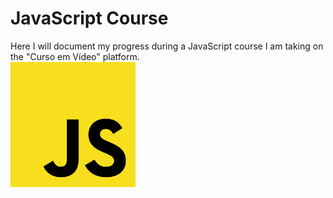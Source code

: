 # JavaScript Course
 <div>
    <div>
 Here I will document my progress during a JavaScript 
 course I am taking on the "Curso em Vídeo" platform.
    </div>
    
<div>

<img src="imgjs.png" alt="drawing" style="width:200px; height:200px" />
</div>
    

 </div>




